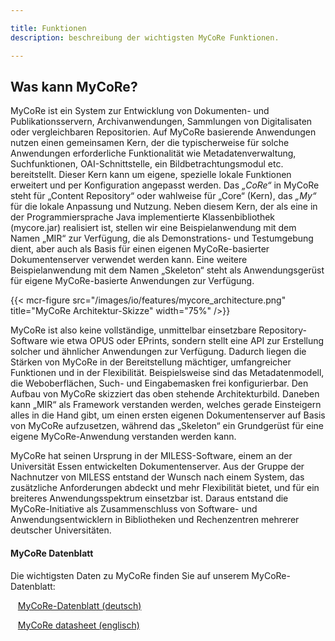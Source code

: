 ```yaml
---

title: Funktionen
description: beschreibung der wichtigsten MyCoRe Funktionen.

---
```


## Was kann MyCoRe?

MyCoRe ist ein System zur Entwicklung von Dokumenten- und Publikationsservern, Archivanwendungen, Sammlungen von Digitalisaten oder vergleichbaren Repositorien. Auf MyCoRe basierende Anwendungen nutzen einen gemeinsamen Kern, der die typischerweise für solche Anwendungen erforderliche Funktionalität wie Metadatenverwaltung, Suchfunktionen, OAI-Schnittstelle, ein Bildbetrachtungsmodul etc. bereitstellt. Dieser Kern kann um eigene, spezielle lokale Funktionen erweitert und per Konfiguration angepasst werden. Das _„CoRe“_ in MyCoRe steht für „Content Repository“ oder wahlweise für „Core“ (Kern), das _„My“_ für die lokale Anpassung und Nutzung. Neben diesem Kern, der als eine in der Programmiersprache Java implementierte Klassenbibliothek (mycore.jar) realisiert ist, stellen wir eine Beispielanwendung mit dem Namen „MIR“ zur Verfügung, die als Demonstrations- und Testumgebung dient, aber auch als Basis für einen eigenen MyCoRe-basierter Dokumentenserver verwendet werden kann. Eine weitere Beispielanwendung mit dem Namen „Skeleton“ steht als Anwendungsgerüst für eigene MyCoRe-basierte Anwendungen zur Verfügung. 

{{< mcr-figure src="/images/io/features/mycore_architecture.png"  title="MyCoRe Architektur-Skizze" width="75%" />}}

 MyCoRe ist also keine vollständige, unmittelbar einsetzbare Repository-Software wie etwa OPUS oder EPrints, sondern stellt eine API zur Erstellung solcher und ähnlicher Anwendungen zur Verfügung. Dadurch liegen die Stärken von MyCoRe in der Bereitstellung mächtiger, umfangreicher Funktionen und in der Flexibilität. Beispielsweise sind das Metadatenmodell, die Weboberflächen, Such- und Eingabemasken frei konfigurierbar. Den Aufbau von MyCoRe skizziert das oben stehende Architekturbild. Daneben kann „MIR“ als Framework verstanden werden, welches gerade Einsteigern alles in die Hand gibt, um einen ersten eigenen Dokumentenserver auf Basis von MyCoRe aufzusetzen, während das „Skeleton“ ein Grundgerüst für eine eigene MyCoRe-Anwendung verstanden werden kann.

MyCoRe hat seinen Ursprung in der MILESS-Software, einem an der Universität Essen entwickelten Dokumentenserver. Aus der Gruppe der Nachnutzer von MILESS entstand der Wunsch nach einem System, das zusätzliche Anforderungen abdeckt und mehr Flexibilität bietet, und für ein breiteres Anwendungsspektrum einsetzbar ist. Daraus entstand die MyCoRe-Initiative als Zusammenschluss von Software- und Anwendungsentwicklern in Bibliotheken und Rechenzentren mehrerer deutscher Universitäten.

#### MyCoRe Datenblatt

Die wichtigsten Daten zu MyCoRe finden Sie auf unserem MyCoRe-Datenblatt:

<i class="far fa-file-pdf"></i>&nbsp;&nbsp;&nbsp;[MyCoRe-Datenblatt (deutsch)](/filecollection/MyCoRe_Datenblatt.pdf)

<i class="far fa-file-pdf"></i>&nbsp;&nbsp;&nbsp;[MyCoRe datasheet (englisch)](/filecollection/MyCoRe_datasheet.pdf)


